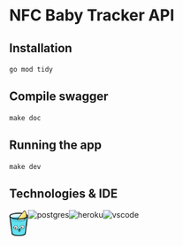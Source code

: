 # NFC Baby Tracker API

## Installation

```
go mod tidy
```

## Compile swagger

```
make doc
```

## Running the app

```
make dev
```

## Technologies & IDE

<div>
    <img style="float: left" src="https://raw.githubusercontent.com/gin-gonic/logo/master/color.png" height="48" alt="gin">
    <img style="float: left" src="https://upload.wikimedia.org/wikipedia/commons/thumb/2/29/Postgresql_elephant.svg/800px-Postgresql_elephant.svg.png" height="48" alt="postgres">
    <img style="float: left" src="https://upload.wikimedia.org/wikipedia/commons/e/ec/Heroku_logo.svg" height="48" alt="heroku">
    <img style="float: left" src="https://code.visualstudio.com/assets/updates/1_35/logo-stable.png" height="48" alt="vscode">
</div>
